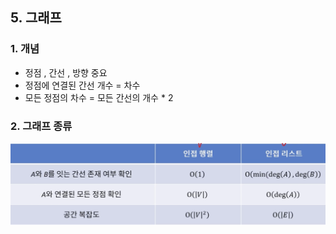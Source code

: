 ## 5. 그래프

### 1. 개념
- 정점 , 간선 , 방향 중요
- 정점에 연결된 간선 개수 = 차수
- 모든 정점의 차수 = 모든 간선의 개수 * 2

### 2. 그래프 종류
![img](img.png)